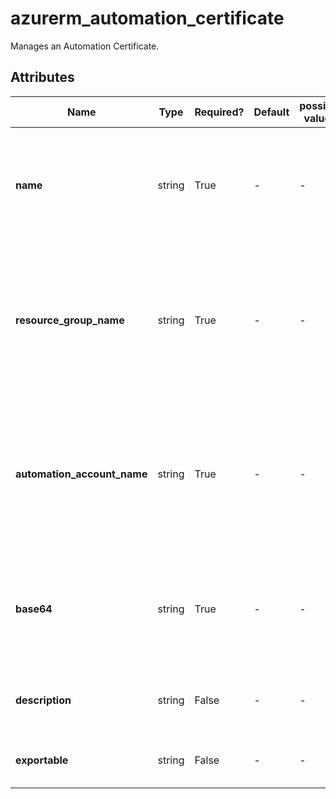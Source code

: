 # azurerm_automation_certificate

Manages an Automation Certificate.

## Attributes

| Name | Type | Required? | Default  | possible values | Description |
| ---- | ---- | --------- | -------- | ----------- | ----------- |
| **name** | string | True | -  |  -  | Specifies the name of the Certificate. Changing this forces a new resource to be created. | 
| **resource_group_name** | string | True | -  |  -  | The name of the resource group in which the Certificate is created. Changing this forces a new resource to be created. | 
| **automation_account_name** | string | True | -  |  -  | The name of the automation account in which the Certificate is created. Changing this forces a new resource to be created. | 
| **base64** | string | True | -  |  -  | Base64 encoded value of the certificate. Changing this forces a new resource to be created. | 
| **description** | string | False | -  |  -  | The description of this Automation Certificate. | 
| **exportable** | string | False | -  |  -  | The is exportable flag of the certificate. | 

